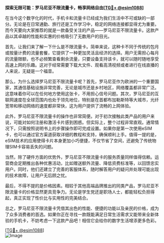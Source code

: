 **探索无限可能：罗马尼亚不限流量卡，畅享网络自由[[TG💪+ @esim1088](https://t.me/s/esim1088)]**

在当今这个数字化的时代，手机卡和流量卡已经成为我们生活中不可或缺的一部分。无论是在日常通勤、旅行还是工作学习中，稳定的网络连接都显得尤为重要。而今天要向大家推荐的就是一款备受关注的产品——罗马尼亚不限流量卡。这款产品以其卓越的性能和实惠的价格吸引了无数用户的目光。

首先，让我们来了解一下什么是不限流量卡。简单来说，这种卡不同于传统的包月或按量计费的流量套餐，它提供了一种更加灵活且经济的选择。用户无需担心每月的流量限额，也不必频繁查看剩余流量，只要设备支持该卡，就可以随时随地享受高速上网的乐趣。这对于经常需要下载大文件、观看高清视频或者进行在线直播的人来说，无疑是一个福音。

那么，为什么选择罗马尼亚不限流量卡呢？首先，罗马尼亚作为欧洲的一个重要国家，其通信基础设施非常完善，无论是城市还是乡村地区，网络覆盖都非常广泛。这意味着你可以在任何地方使用这张卡，不用担心信号问题。其次，罗马尼亚的互联网速度在全球范围内也处于领先地位，特别是在首都布加勒斯特等大城市，光纤宽带和移动网络的速度都非常快，这为用户提供了流畅的上网体验。

此外，罗马尼亚不限流量卡的操作也非常简便。对于初次接触此类产品的用户来说，可能对如何注册和激活卡片感到困惑。但实际上，整个过程非常直观。通常情况下，只需按照说明书上的步骤操作即可完成设置。如果你是第一次使用eSIM卡，也可以通过官方渠道获取详细的教程和支持，确保顺利上手。值得一提的是，eSIM技术的应用使得卡片本身更加小巧便捷，不仅节省了空间，还避免了传统物理SIM卡容易丢失的问题。

当然，除了硬件方面的优势外，罗马尼亚不限流量卡的服务质量同样值得信赖。运营商会定期推出各种优惠活动，比如赠送额外流量、降低资费标准等，以回馈忠实用户。同时，他们还建立了完善的客服体系，随时解答用户的疑问并处理可能出现的技术故障，让用户无后顾之忧。

最后，不得不提的是价格因素。相较于其他高端品牌推出的同类产品，罗马尼亚不限流量卡的价格显然更具竞争力。无论是学生党还是职场人士，都能轻松负担得起，真正实现了性价比与实用性的完美结合。

总之，罗马尼亚不限流量卡凭借其出色的性能、便捷的功能以及亲民的价格，成为了众多消费者的首选。如果你正在寻找一款既能满足日常生活需求又能带来全新体验的手机卡，不妨考虑一下这款产品吧！相信它会给你的数字生活增添更多色彩。

[[TG💪+ @esim1088](https://t.me/s/esim1088)]  
![Image](https://i.postimg.cc/4NQfJmqS/Snipaste-2025-05-13-00-14-12.png)
